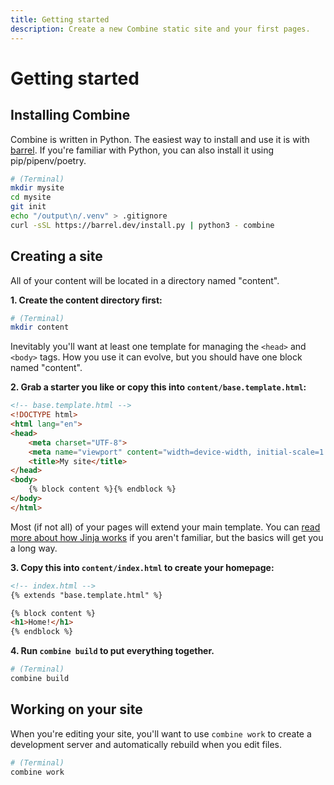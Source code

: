 ```yaml
---
title: Getting started
description: Create a new Combine static site and your first pages.
---
```


# Getting started

## Installing Combine

Combine is written in Python.
The easiest way to install and use it is with [barrel](https://barrel.dev).
If you're familiar with Python, you can also install it using pip/pipenv/poetry.

```sh
# (Terminal)
mkdir mysite
cd mysite
git init
echo "/output\n/.venv" > .gitignore
curl -sSL https://barrel.dev/install.py | python3 - combine
```

## Creating a site

All of your content will be located in a directory named "content".

**1. Create the content directory first:**

```sh
# (Terminal)
mkdir content
```

Inevitably you'll want at least one template for managing the `<head>` and `<body>` tags.
How you use it can evolve, but you should have one block named "content".

**2. Grab a starter you like or copy this into `content/base.template.html`:**

```html
<!-- base.template.html -->
<!DOCTYPE html>
<html lang="en">
<head>
    <meta charset="UTF-8">
    <meta name="viewport" content="width=device-width, initial-scale=1.0">
    <title>My site</title>
</head>
<body>
    {% block content %}{% endblock %}
</body>
</html>
```

Most (if not all) of your pages will extend your main template.
You can [read more about how Jinja works](/jinja/) if you aren't familiar,
but the basics will get you a long way.

**3. Copy this into `content/index.html` to create your homepage:**

```html
<!-- index.html -->
{% extends "base.template.html" %}

{% block content %}
<h1>Home!</h1>
{% endblock %}
```

**4. Run `combine build` to put everything together.**

```sh
# (Terminal)
combine build
```

## Working on your site

When you're editing your site,
you'll want to use `combine work` to create a development server and automatically rebuild when you edit files.

```sh
# (Terminal)
combine work
```
